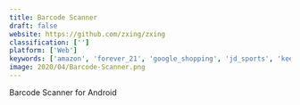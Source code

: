 ```yaml
---
title: Barcode Scanner
draft: false 
website: https://github.com/zxing/zxing
classification: ['']
platform: ['Web']
keywords: ['amazon', 'forever_21', 'google_shopping', 'jd_sports', 'keepa', 'kinoni_barcode_reader', 'mkh_barcode_reader', 'obsqr', 'pricegrabber', 'pricerazzi', 'qr_barcode_scanner', 'qr_droid', 'qr_scanner_rewards', 'qr_and_barcode_scanner', 'quickmark', 'scan_qr_code_reader', 'upcdb', 'zappos', 'bcwebcam']
image: 2020/04/Barcode-Scanner.png
---
```

Barcode Scanner for Android